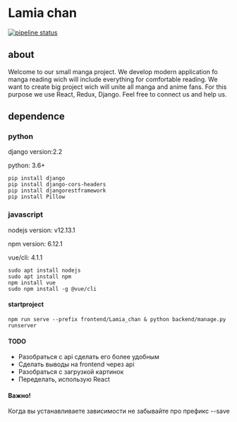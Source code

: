 # Lamia chan
[![pipeline status](https://gitlab.com/mar4elkin/lamia_chan_web_devops/badges/master/pipeline.svg)](https://gitlab.com/mar4elkin/lamia_chan_web_devops/-/commits/master)
## about
Welcome to our small manga project. 
We develop modern application fo manga reading wich will include everything for comfortable reading.
We want to create big project wich will unite all manga and anime fans.
For this purpose we use React, Redux, Django.
Feel free to connect us and help us.

## dependence
### python

django version:2.2

python: 3.6+

```
pip install django 
pip install django-cors-headers
pip install djangorestframework
pip install Pillow
```

### javascript 

nodejs version: v12.13.1

npm version: 6.12.1

vue/cli: 4.1.1

```
sudo apt install nodejs
sudo apt install npm
npm install vue   
sudo npm install -g @vue/cli
```


#### startproject

```
npm run serve --prefix frontend/Lamia_chan & python backend/manage.py runserver
```


#### TODO

* Разобраться с api сделать его более удобным
* Сделать выводы на frontend через api
* Разобраться с загрузкой картинок
* Переделать, использую React


#### Важно!

Когда вы устанавливаете зависимости не забывайте про префикс --save
